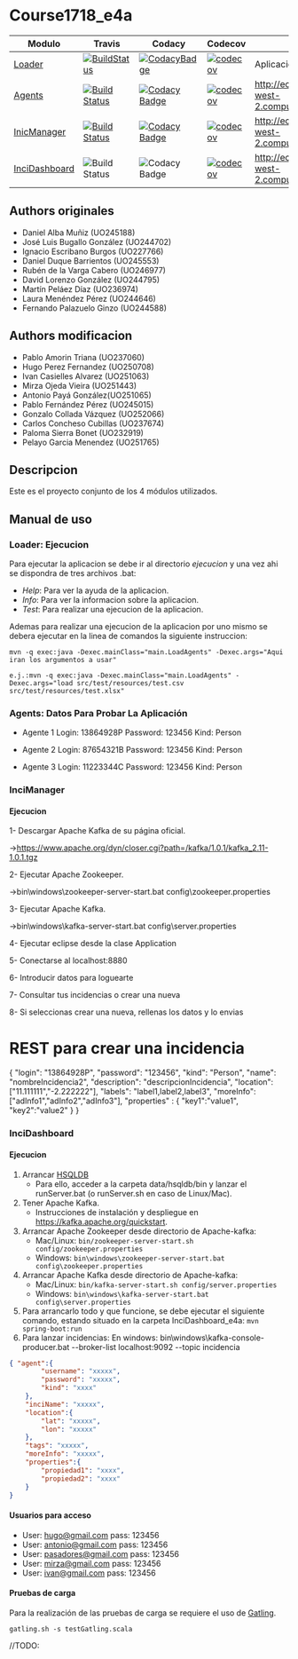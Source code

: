 # Course1718_e4a

| Modulo | Travis | Codacy | Codecov | Despliegue  |
|--|--|--|--|--|
| [Loader](https://github.com/Arquisoft/Loader_e4a)               | [![BuildStatus](https://travis-ci.org/Arquisoft/Loader_e4a.svg?branch=master)](https://travis-ci.org/Arquisoft/Loader_e4a)            | [![CodacyBadge](https://api.codacy.com/project/badge/Grade/f2f0d0b009384c8aba7deacb39b7b541)](https://www.codacy.com/app/Llambi/Loader_e4a?utm_source=github.com&amp;utm_medium=referral&amp;utm_content=Arquisoft/Loader_e4a&amp;utm_campaign=Badge_Grade)            | [![codecov](https://codecov.io/gh/Arquisoft/Loader_e4a/branch/master/graph/badge.svg)](https://codecov.io/gh/Arquisoft/Loader_e4a)               | Aplicacion de escritorio                                       |
| [Agents](https://github.com/Arquisoft/Agents_e4a)               | [![Build Status](https://travis-ci.org/Arquisoft/Agents_e4a.svg?branch=master)](https://travis-ci.org/Arquisoft/Agents_e4a)           | [![Codacy Badge](https://api.codacy.com/project/badge/Grade/f2f0d0b009384c8aba7deacb39b7b541)](https://www.codacy.com/app/Llambi/Agents_e4a?utm_source=github.com&amp;utm_medium=referral&amp;utm_content=Arquisoft/Agents_e4a&amp;utm_campaign=Badge_Grade)           | [![codecov](https://codecov.io/gh/Arquisoft/Agents_e4a/branch/master/graph/badge.svg)](https://codecov.io/gh/Arquisoft/Agents_e4a)               | http://ec2-54-149-62-135.us-west-2.compute.amazonaws.com:8081/ |
| [InicManager](https://github.com/Arquisoft/InciManager_e4a)     | [![Build Status](https://travis-ci.org/Arquisoft/InciManager_e4a.svg?branch=master)](https://travis-ci.org/Arquisoft/InciManager_e4a) | [![Codacy Badge](https://api.codacy.com/project/badge/Grade/f2f0d0b009384c8aba7deacb39b7b541)](https://www.codacy.com/app/Llambi/InciManager_e4a?utm_source=github.com&amp;utm_medium=referral&amp;utm_content=Arquisoft/InciManager_e4a&amp;utm_campaign=Badge_Grade) | [![codecov](https://codecov.io/gh/Arquisoft/InciManager_e4a/branch/master/graph/badge.svg)](https://codecov.io/gh/Arquisoft/InciManager_e4a)     | http://ec2-54-149-62-135.us-west-2.compute.amazonaws.com:8880/ |
| [InciDashboard](https://github.com/Arquisoft/InciDashboard_e4a) | ![Build Status](https://travis-ci.org/Arquisoft/InciDashboard_e4a.svg?branch=master) | ![Codacy Badge](https://api.codacy.com/project/badge/Grade/f2f0d0b009384c8aba7deacb39b7b541)                                                                                                                    | [![codecov](https://codecov.io/gh/Arquisoft/InciDashboard_e4a/branch/master/graph/badge.svg)](https://codecov.io/gh/Arquisoft/InciDashboard_e4a) | http://ec2-18-237-92-40.us-west-2.compute.amazonaws.com:8090/  |

## Authors originales

* Daniel Alba Muñiz (UO245188)
* José Luis Bugallo González (UO244702)
* Ignacio Escribano Burgos (UO227766)
* Daniel Duque Barrientos (UO245553)
* Rubén de la Varga Cabero (UO246977)
* David Lorenzo González (UO244795)
* Martín Peláez Díaz (UO236974)
* Laura Menéndez Pérez (UO244646)
* Fernando Palazuelo Ginzo (UO244588)

## Authors modificacion

* Pablo Amorin Triana (UO237060)
* Hugo Perez Fernandez (UO250708)
* Ivan Casielles Alvarez (UO251063)
* Mirza Ojeda Vieira (UO251443)
* Antonio Payá González(UO251065)
* Pablo Fernández Pérez (UO245015)
* Gonzalo Collada Vázquez (UO252066)
* Carlos Concheso Cubillas (UO237674)
* Paloma Sierra Bonet (UO232919)
* Pelayo Garcia Menendez (UO251765)

## Descripcion

Este es el proyecto conjunto de los 4 módulos utilizados. 

## Manual de uso

### Loader: Ejecucion

Para ejecutar la aplicacion se debe ir al directorio *ejecucion* y una vez ahi se dispondra de tres archivos .bat:

* *Help*: Para ver la ayuda de la aplicacion.
* *Info*: Para ver la informacion sobre la aplicacion.
* *Test*: Para realizar una ejecucion de la aplicacion.

Ademas para realizar una ejecucion de la aplicacion por uno mismo se debera ejecutar en la linea de comandos la siguiente instruccion:

	mvn -q exec:java -Dexec.mainClass="main.LoadAgents" -Dexec.args="Aqui iran los argumentos a usar"
	
	e.j.:mvn -q exec:java -Dexec.mainClass="main.LoadAgents" -Dexec.args="load src/test/resources/test.csv src/test/resources/test.xlsx"

### Agents: Datos Para Probar La Aplicación
  
  - Agente 1
    Login: 13864928P
    Password: 123456
    Kind: Person
    
  - Agente 2
    Login: 87654321B
    Password: 123456
    Kind: Person
    
  - Agente 3
    Login: 11223344C
    Password: 123456
    Kind: Person
   
### InciManager

#### Ejecucion

1- Descargar Apache Kafka de su página oficial.

  ->https://www.apache.org/dyn/closer.cgi?path=/kafka/1.0.1/kafka_2.11-1.0.1.tgz

2- Ejecutar Apache Zookeeper.

  ->bin\windows\zookeeper-server-start.bat config\zookeeper.properties

3- Ejecutar Apache Kafka.

  ->bin\windows\kafka-server-start.bat config\server.properties

4- Ejecutar eclipse desde la clase Application

5- Conectarse al localhost:8880

6- Introducir datos para loguearte

7- Consultar tus incidencias o crear una nueva

8- Si seleccionas crear una nueva, rellenas los datos y lo envias


# REST para crear una incidencia

{ 
	"login": "13864928P", 
	"password": "123456", 
	"kind": "Person", 
	"name": "nombreIncidencia2", 
	"description": "descripcionIncidencia", 
	"location": ["11.111111","-2.222222"], 
	"labels": "label1,label2,label3", 
	"moreInfo": ["adInfo1","adInfo2","adInfo3"], 
	"properties" : { 
		"key1":"value1", 
		"key2":"value2" 
	} 
}

### InciDashboard

#### Ejecucion

1. Arrancar [HSQLDB](https://sourceforge.net/projects/hsqldb/files/hsqldb/hsqldb_2_4/hsqldb-2.4.0.zip/download)
   * Para ello, acceder a la carpeta data/hsqldb/bin y lanzar el runServer.bat (o runServer.sh en caso de Linux/Mac).
2. Tener Apache Kafka. 
   * Instrucciones de instalación y despliegue en https://kafka.apache.org/quickstart.
2. Arrancar Apache Zookeeper desde directorio de Apache-kafka:
   * Mac/Linux: ``bin/zookeeper-server-start.sh config/zookeeper.properties``
   * Windows: ``bin\windows\zookeeper-server-start.bat config\zookeeper.properties``
3. Arrancar Apache Kafka desde directorio de Apache-kafka:
   * Mac/Linux: ``bin/kafka-server-start.sh config/server.properties``
   * Windows: ``bin\windows\kafka-server-start.bat config\server.properties``
4. Para arrancarlo todo y que funcione, se debe ejecutar el siguiente comando, estando situado en la carpeta InciDashboard_e4a:
``mvn spring-boot:run``
5. Para lanzar incidencias: En windows: bin\windows\kafka-console-producer.bat --broker-list localhost:9092 --topic incidencia

```json
{ "agent":{ 
		"username": "xxxxx",
		"password": "xxxxx",
		"kind": "xxxx"
	},
	"inciName": "xxxxx",
	"location":{	
		"lat": "xxxxx",
		"lon": "xxxxx"
	},
	"tags": "xxxxx",
	"moreInfo": "xxxxx",
	"properties":{
		"propiedad1": "xxxx",
		"propiedad2": "xxxx"
	}
}
```

#### Usuarios para acceso

* User: hugo@gmail.com pass: 123456
* User: antonio@gmail.com pass: 123456
* User: pasadores@gmail.com pass: 123456
* User: mirza@gmail.com pass: 123456
* User: ivan@gmail.com pass: 123456


#### Pruebas de carga

Para la realización de las pruebas de carga se requiere el uso de [Gatling](https://gatling.io/). 
```shell
gatling.sh -s testGatling.scala
```

//TODO:


